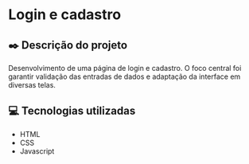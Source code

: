 # Login e cadastro

## ✒️ Descrição do projeto
Desenvolvimento de uma página de login e cadastro. O foco central foi garantir validação das entradas de dados e adaptação da interface em diversas telas.


## 💻 Tecnologias utilizadas
- HTML
- CSS
- Javascript